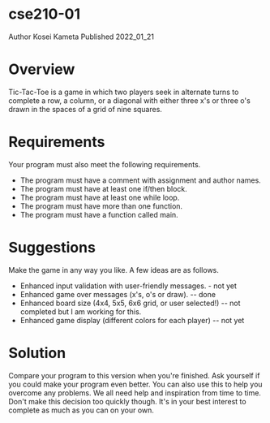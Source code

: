 # cse210-01
Author Kosei Kameta
Published 2022_01_21

# Overview
Tic-Tac-Toe is a game in which two players seek in alternate turns to complete a row, a column, or a diagonal with either three x's or three o's drawn in the spaces of a grid of nine squares.

# Requirements
Your program must also meet the following requirements.

* The program must have a comment with assignment and author names.
* The program must have at least one if/then block.
* The program must have at least one while loop.
* The program must have more than one function.
* The program must have a function called main.


# Suggestions
Make the game in any way you like. A few ideas are as follows.

* Enhanced input validation with user-friendly messages. - not yet
* Enhanced game over messages (x's, o's or draw). -- done
* Enhanced board size (4x4, 5x5, 6x6 grid, or user selected!) -- not completed but I am working for this.
* Enhanced game display (different colors for each player) -- not yet


# Solution
Compare your program to this version when you're finished. Ask yourself if you could make your program even better. You can also use this to help you overcome any problems. We all need help and inspiration from time to time. Don't make this decision too quickly though. It's in your best interest to complete as much as you can on your own.
